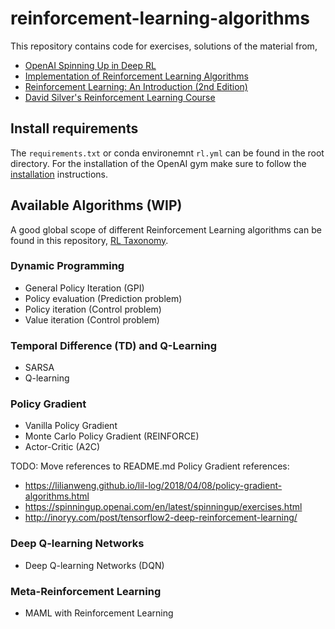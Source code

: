 # reinforcement-learning-algorithms
This repository contains code for exercises, solutions of the material from,
* [OpenAI Spinning Up in Deep RL](https://spinningup.openai.com/en/latest/index.html)
* [Implementation of Reinforcement Learning Algorithms](https://github.com/dennybritz/reinforcement-learning)
* [Reinforcement Learning: An Introduction (2nd Edition)](http://incompleteideas.net/book/RLbook2018.pdf)
* [David Silver's Reinforcement Learning Course](http://www0.cs.ucl.ac.uk/staff/d.silver/web/Teaching.html)

## Install requirements
The `requirements.txt` or conda environemnt `rl.yml` can be found in the root directory. For the installation of the OpenAI gym make sure to follow the [installation](https://github.com/openai/gym#installation) instructions.

## Available Algorithms (WIP)
A good global scope of different Reinforcement Learning algorithms can be found in this repository, [RL Taxonomy](https://github.com/bennylp/RL-Taxonomy).


### Dynamic Programming
- General Policy Iteration (GPI)
- Policy evaluation (Prediction problem)
- Policy iteration (Control problem)
- Value iteration (Control problem)

###  Temporal Difference (TD) and Q-Learning
- SARSA
- Q-learning


### Policy Gradient 
- Vanilla Policy Gradient 
- Monte Carlo Policy Gradient (REINFORCE)
- Actor-Critic (A2C)


TODO: Move references to README.md
Policy Gradient references:
- https://lilianweng.github.io/lil-log/2018/04/08/policy-gradient-algorithms.html
- https://spinningup.openai.com/en/latest/spinningup/exercises.html
- http://inoryy.com/post/tensorflow2-deep-reinforcement-learning/


### Deep Q-learning Networks
- Deep Q-learning Networks (DQN)


### Meta-Reinforcement Learning
- MAML with Reinforcement Learning


